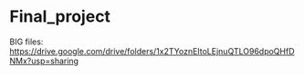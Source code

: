# Final_project

BIG files: https://drive.google.com/drive/folders/1x2TYoznEItoLEjnuQTLO96dpoQHfDNMx?usp=sharing
